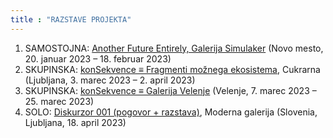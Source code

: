 ```yaml
---
title : "RAZSTAVE PROJEKTA"
---
```


1. SAMOSTOJNA: <a href="https://kons-platforma.org/dogodki/nejc-trampuz-another-future-entirely/" target="_blank">Another Future Entirely, Galerija Simulaker</a> (Novo mesto, 20. januar 2023 – 18. februar 2023)
2. SKUPINSKA: <a href="https://cukrarna.art/en/program/exhibitions/14/konsekvence-fragments-of-a-possible-ecosystem/" target="_blank">konSekvence ≡ Fragmenti možnega ekosistema</a>, Cukrarna (Ljubljana, 3. marec 2023 – 2. april 2023)
3. SKUPINSKA: <a href="http://www.galerijavelenje.si/p/napovednik/dog/763-konsekvence-≡-fragmenti-moznega-ekosistema/" target="_blank">konSekvence ≡ Galerija Velenje</a> (Velenje, 7. marec 2023 – 25. marec 2023)
4. SOLO: <a href="https://www.mg-lj.si/si/dogodki/3743/diskurzor-001/" target="_blank">Diskurzor 001 (pogovor + razstava)</a>, Moderna galerija (Slovenia, Ljubljana, 18. april 2023)
